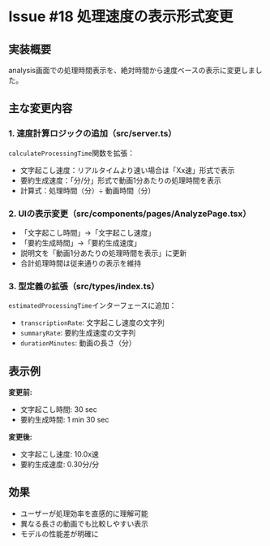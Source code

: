 # Issue #18 処理速度の表示形式変更

## 実装概要
analysis画面での処理時間表示を、絶対時間から速度ベースの表示に変更しました。

## 主な変更内容

### 1. 速度計算ロジックの追加（src/server.ts）
`calculateProcessingTime`関数を拡張：
- 文字起こし速度：リアルタイムより速い場合は「Xx速」形式で表示
- 要約生成速度：「分/分」形式で動画1分あたりの処理時間を表示
- 計算式：処理時間（分）÷ 動画時間（分）

### 2. UIの表示変更（src/components/pages/AnalyzePage.tsx）
- 「文字起こし時間」→「文字起こし速度」
- 「要約生成時間」→「要約生成速度」
- 説明文を「動画1分あたりの処理時間を表示」に更新
- 合計処理時間は従来通りの表示を維持

### 3. 型定義の拡張（src/types/index.ts）
`estimatedProcessingTime`インターフェースに追加：
- `transcriptionRate`: 文字起こし速度の文字列
- `summaryRate`: 要約生成速度の文字列
- `durationMinutes`: 動画の長さ（分）

## 表示例
**変更前:**
- 文字起こし時間: 30 sec
- 要約生成時間: 1 min 30 sec

**変更後:**
- 文字起こし速度: 10.0x速
- 要約生成速度: 0.30分/分

## 効果
- ユーザーが処理効率を直感的に理解可能
- 異なる長さの動画でも比較しやすい表示
- モデルの性能差が明確に